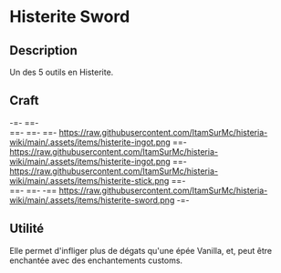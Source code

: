 # Histerite Sword

## Description
Un des 5 outils en Histerite.

## Craft
-=-
 ==-  
 ==- 
 ==- 
 ==- https://raw.githubusercontent.com/ItamSurMc/histeria-wiki/main/.assets/items/histerite-ingot.png
 ==- https://raw.githubusercontent.com/ItamSurMc/histeria-wiki/main/.assets/items/histerite-ingot.png
 ==- https://raw.githubusercontent.com/ItamSurMc/histeria-wiki/main/.assets/items/histerite-stick.png
 ==-  
 ==- 
 ==- 
 -== https://raw.githubusercontent.com/ItamSurMc/histeria-wiki/main/.assets/items/histerite-sword.png
-=-

## Utilité
Elle permet d'infliger plus de dégats qu'une épée Vanilla, et, peut être enchantée avec des enchantements customs.